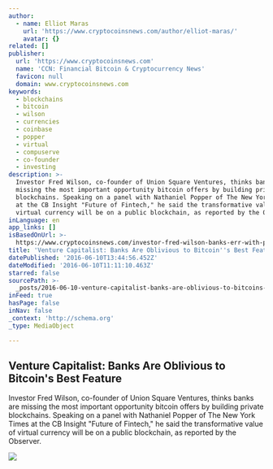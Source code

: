 ```yaml
---
author:
  - name: Elliot Maras
    url: 'https://www.cryptocoinsnews.com/author/elliot-maras/'
    avatar: {}
related: []
publisher:
  url: 'https://www.cryptocoinsnews.com'
  name: 'CCN: Financial Bitcoin & Cryptocurrency News'
  favicon: null
  domain: www.cryptocoinsnews.com
keywords:
  - blockchains
  - bitcoin
  - wilson
  - currencies
  - coinbase
  - popper
  - virtual
  - compuserve
  - co-founder
  - investing
description: >-
  Investor Fred Wilson, co-founder of Union Square Ventures, thinks banks are
  missing the most important opportunity bitcoin offers by building private
  blockchains. Speaking on a panel with Nathaniel Popper of The New York Times
  at the CB Insight "Future of Fintech," he said the transformative value of
  virtual currency will be on a public blockchain, as reported by the Observer.
inLanguage: en
app_links: []
isBasedOnUrl: >-
  https://www.cryptocoinsnews.com/investor-fred-wilson-banks-err-with-private-blockchains/
title: 'Venture Capitalist: Banks Are Oblivious to Bitcoin''s Best Feature'
datePublished: '2016-06-10T13:44:56.452Z'
dateModified: '2016-06-10T11:11:10.463Z'
starred: false
sourcePath: >-
  _posts/2016-06-10-venture-capitalist-banks-are-oblivious-to-bitcoins-best-fe.md
inFeed: true
hasPage: false
inNav: false
_context: 'http://schema.org'
_type: MediaObject

---
```

<article style=""><h1>Venture Capitalist: Banks Are Oblivious to Bitcoin's Best Feature</h1><p>Investor Fred Wilson, co-founder of Union Square Ventures, thinks banks are missing the most important opportunity bitcoin offers by building private blockchains. Speaking on a panel with Nathaniel Popper of The New York Times at the CB Insight "Future of Fintech," he said the transformative value of virtual currency will be on a public blockchain, as reported by the Observer.</p><img src="https://www.cryptocoinsnews.com/wp-content/uploads/2016/06/Fred-Wilson-1024x576.jpg" /></article>